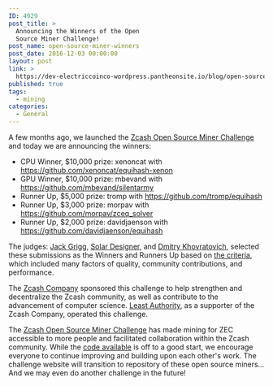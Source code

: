 ```yaml
---
ID: 4929
post_title: >
  Announcing the Winners of the Open
  Source Miner Challenge!
post_name: open-source-miner-winners
post_date: 2016-12-03 00:00:00
layout: post
link: >
  https://dev-electriccoinco-wordpress.pantheonsite.io/blog/open-source-miner-winners/
published: true
tags:
  - mining
categories:
  - General
---
```

<p>A few months ago, we launched the <a class="reference external" href="https://zcashminers.org/">Zcash Open Source Miner Challenge</a> and today we are announcing the winners:</p>
<ul class="simple">
<li>CPU Winner, $10,000 prize: xenoncat with <a class="reference external" href="https://github.com/xenoncat/equihash-xenon">https://github.com/xenoncat/equihash-xenon</a></li>
<li>GPU Winner, $10,000 prize: mbevand with <a class="reference external" href="https://github.com/mbevand/silentarmy">https://github.com/mbevand/silentarmy</a></li>
<li>Runner Up, $5,000 prize: tromp with <a class="reference external" href="https://github.com/tromp/equihash">https://github.com/tromp/equihash</a></li>
<li>Runner Up, $3,000 prize: morpav with <a class="reference external" href="https://github.com/morpav/zceq_solver">https://github.com/morpav/zceq_solver</a></li>
<li>Runner Up, $2,000 prize: davidjaenson with <a class="reference external" href="https://github.com/davidjaenson/equihash">https://github.com/davidjaenson/equihash</a></li>
</ul>
<p>The judges: <a class="reference external" href="https://twitter.com/str4d">Jack Grigg</a>, <a class="reference external" href="http://www.openwall.com/">Solar Designer</a>, and <a class="reference external" href="https://www.cryptolux.org/index.php/Dmitry_Khovratovich">Dmitry Khovratovich</a>, selected these submissions as the Winners and Runners Up based on <a class="reference external" href="https://zcashminers.org/judging">the criteria</a>, which included many factors of quality, community contributions, and performance.</p>
<p>The <a class="reference external" href="https://z.cash">Zcash Company</a> sponsored this challenge to help strengthen and decentralize the Zcash community, as well as contribute to the advancement of computer science. <a class="reference external" href="https://leastauthority.com/">Least Authority</a>, as a supporter of the Zcash Company, operated this challenge.</p>
<p>The <a class="reference external" href="https://zcashminers.org/">Zcash Open Source Miner Challenge</a> has made mining for ZEC accessible to more people and facilitated collaboration within the Zcash community. While the <a class="reference external" href="https://zcashminers.org/submissions">code available</a> is off to a good start, we encourage everyone to continue improving and building upon each other's work. The challenge website will transition to repository of these open source miners… And we may even do another challenge in the future!</p>
